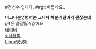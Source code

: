#전성수 입니다.
##git 어렵네요..






__마크다운명령어는 그나마 쉬운거같아서 괜찮은데__
<br>_git은 좀걸릴거같아요_
<br>[네이버](www.naver.com
)<br>[vi사용법](http://mrkzet.tistory.com/23)<br>
[Linux명령어](http://www.mireene.com/webimg/linux_tip1.htm)

